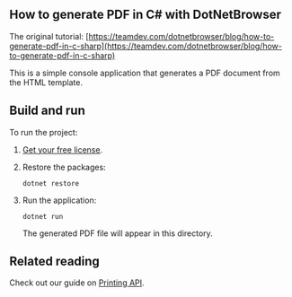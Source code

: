 ## How to generate PDF in C# with DotNetBrowser

The original tutorial: [https://teamdev.com/dotnetbrowser/blog/how-to-generate-pdf-in-c-sharp](https://teamdev.com/dotnetbrowser/blog/how-to-generate-pdf-in-c-sharp)

This is a simple console application that generates a PDF document from the HTML template.

## Build and run

To run the project:

 1. [Get your free license](https://teamdev.com/dotnetbrowser#evaluate).
 2. Restore the packages:
 
    ```shell
    dotnet restore
    ```
 3. Run the application:

    ```shell
    dotnet run
    ```

    The generated PDF file will appear in this directory.

## Related reading

Check out our guide on 
[Printing API](https://dotnetbrowser-support.teamdev.com/docs/guides/gs/printing.html#printing).
